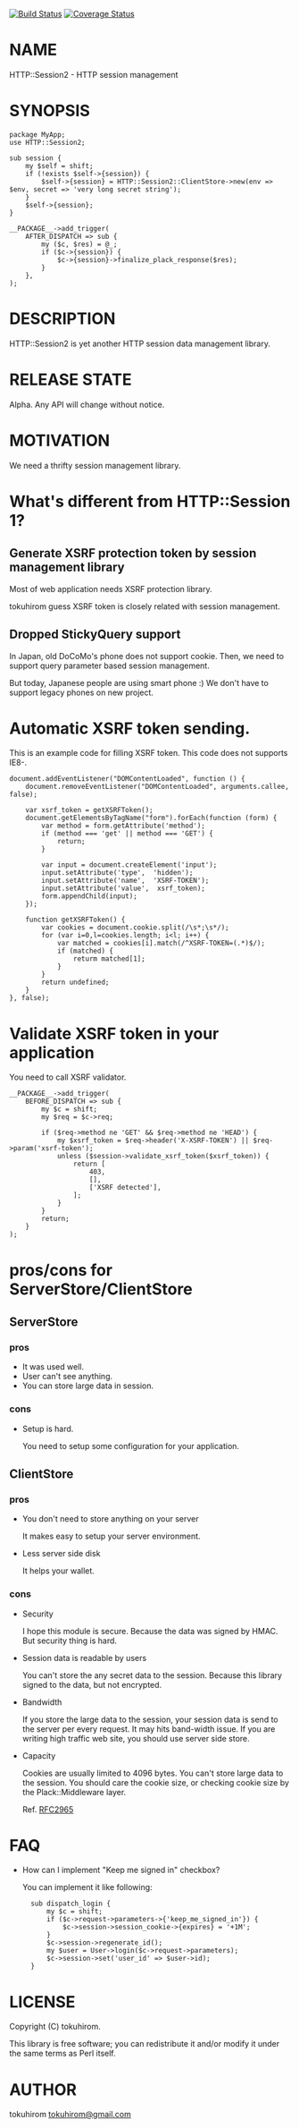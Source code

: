 [![Build Status](https://travis-ci.org/tokuhirom/HTTP-Session2.png?branch=master)](https://travis-ci.org/tokuhirom/HTTP-Session2) [![Coverage Status](https://coveralls.io/repos/tokuhirom/HTTP-Session2/badge.png?branch=master)](https://coveralls.io/r/tokuhirom/HTTP-Session2?branch=master)
# NAME

HTTP::Session2 - HTTP session management

# SYNOPSIS

    package MyApp;
    use HTTP::Session2;

    sub session {
        my $self = shift;
        if (!exists $self->{session}) {
            $self->{session} = HTTP::Session2::ClientStore->new(env => $env, secret => 'very long secret string');
        }
        $self->{session};
    }

    __PACKAGE__->add_trigger(
        AFTER_DISPATCH => sub {
            my ($c, $res) = @_;
            if ($c->{session}) {
                $c->{session}->finalize_plack_response($res);
            }
        },
    );

# DESCRIPTION

HTTP::Session2 is yet another HTTP session data management library.

# RELEASE STATE

Alpha. Any API will change without notice.

# MOTIVATION

We need a thrifty session management library.

# What's different from HTTP::Session 1?

## Generate XSRF protection token by session management library

Most of web application needs XSRF protection library.

tokuhirom guess XSRF token is closely related with session management.

## Dropped StickyQuery support

In Japan, old DoCoMo's phone does not support cookie.
Then, we need to support query parameter based session management.

But today, Japanese people are using smart phone :)
We don't have to support legacy phones on new project.



# Automatic XSRF token sending.

This is an example code for filling XSRF token.
This code does not supports IE8-.

    document.addEventListener("DOMContentLoaded", function () {
        document.removeEventListener("DOMContentLoaded", arguments.callee, false);

        var xsrf_token = getXSRFToken();
        document.getElementsByTagName("form").forEach(function (form) {
            var method = form.getAttribute('method');
            if (method === 'get' || method === 'GET') {
                return;
            }

            var input = document.createElement('input');
            input.setAttribute('type',  'hidden');
            input.setAttribute('name',  'XSRF-TOKEN');
            input.setAttribute('value',  xsrf_token);
            form.appendChild(input);
        });

        function getXSRFToken() {
            var cookies = document.cookie.split(/\s*;\s*/);
            for (var i=0,l=cookies.length; i<l; i++) {
                var matched = cookies[i].match(/^XSRF-TOKEN=(.*)$/);
                if (matched) {
                    returm matched[1];
                }
            }
            return undefined;
        }
    }, false);

# Validate XSRF token in your application

You need to call XSRF validator.

    __PACKAGE__->add_trigger(
        BEFORE_DISPATCH => sub {
            my $c = shift;
            my $req = $c->req;

            if ($req->method ne 'GET' && $req->method ne 'HEAD') {
                my $xsrf_token = $req->header('X-XSRF-TOKEN') || $req->param('xsrf-token');
                unless ($session->validate_xsrf_token($xsrf_token)) {
                    return [
                        403,
                        [],
                        ['XSRF detected'],
                    ];
                }
            }
            return;
        }
    );

# pros/cons for ServerStore/ClientStore

## ServerStore

### pros

- It was used well.
- User can't see anything.
- You can store large data in session.

### cons

- Setup is hard.

    You need to setup some configuration for your application.

## ClientStore

### pros

- You don't need to store anything on your server

    It makes easy to setup your server environment.

- Less server side disk

    It helps your wallet.

### cons

- Security

    I hope this module is secure. Because the data was signed by HMAC. But security thing is hard.

- Session data is readable by users

    You can't store the any secret data to the session. Because this library signed to the data, but not encrypted.

- Bandwidth

    If you store the large data to the session, your session data is send to the server per every request.
    It may hits band-width issue. If you are writing high traffic web site, you should use server side store.

- Capacity

    Cookies are usually limited to 4096 bytes. You can't store large data to the session.
    You should care the cookie size, or checking cookie size by the Plack::Middleware layer.

    Ref. [RFC2965](http://tools.ietf.org/html/rfc2965)

# FAQ

- How can I implement "Keep me signed in" checkbox?

    You can implement it like following:

        sub dispatch_login {
            my $c = shift;
            if ($c->request->parameters->{'keep_me_signed_in'}) {
                $c->session->session_cookie->{expires} = '+1M';
            }
            $c->session->regenerate_id();
            my $user = User->login($c->request->parameters);
            $c->session->set('user_id' => $user->id);
        }

# LICENSE

Copyright (C) tokuhirom.

This library is free software; you can redistribute it and/or modify
it under the same terms as Perl itself.

# AUTHOR

tokuhirom <tokuhirom@gmail.com>
